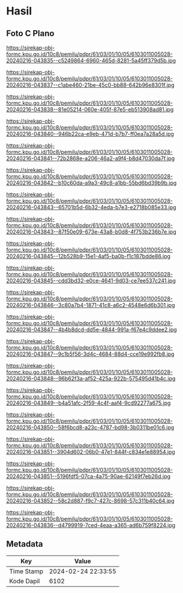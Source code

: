 # Hasil

## Foto C Plano

https://sirekap-obj-formc.kpu.go.id/10c8/pemilu/pdpr/61/03/01/10/05/6103011005028-20240216-043835--c5249864-6960-465d-8281-5a45ff379d5b.jpg

https://sirekap-obj-formc.kpu.go.id/10c8/pemilu/pdpr/61/03/01/10/05/6103011005028-20240216-043837--c1abe460-21be-45c0-bb88-642b96e8301f.jpg

https://sirekap-obj-formc.kpu.go.id/10c8/pemilu/pdpr/61/03/01/10/05/6103011005028-20240216-043838--81e05214-060e-405f-87e5-eb513908ad81.jpg

https://sirekap-obj-formc.kpu.go.id/10c8/pemilu/pdpr/61/03/01/10/05/6103011005028-20240216-043840--946b22ca-e9eb-471d-b7b7-ff0ea7a28a5d.jpg

https://sirekap-obj-formc.kpu.go.id/10c8/pemilu/pdpr/61/03/01/10/05/6103011005028-20240216-043841--72b2868e-a206-46a2-a9f4-b8d47030da7f.jpg

https://sirekap-obj-formc.kpu.go.id/10c8/pemilu/pdpr/61/03/01/10/05/6103011005028-20240216-043842--b10c60da-a9a3-49c8-a1bb-55bd6bd39b9b.jpg

https://sirekap-obj-formc.kpu.go.id/10c8/pemilu/pdpr/61/03/01/10/05/6103011005028-20240216-043843--65701b5d-6b32-4eda-b7e3-e2718b085e33.jpg

https://sirekap-obj-formc.kpu.go.id/10c8/pemilu/pdpr/61/03/01/10/05/6103011005028-20240216-043843--87f50e09-673e-43a8-b0d8-4f753b236b7e.jpg

https://sirekap-obj-formc.kpu.go.id/10c8/pemilu/pdpr/61/03/01/10/05/6103011005028-20240216-043845--12b528b9-15e1-4af5-ba0b-f1c187bdde86.jpg

https://sirekap-obj-formc.kpu.go.id/10c8/pemilu/pdpr/61/03/01/10/05/6103011005028-20240216-043845--cdd3bd32-e0ce-4641-9d03-ce7ee537c241.jpg

https://sirekap-obj-formc.kpu.go.id/10c8/pemilu/pdpr/61/03/01/10/05/6103011005028-20240216-043846--3c80a7b4-1871-41c8-a6c2-4548e6d6b301.jpg

https://sirekap-obj-formc.kpu.go.id/10c8/pemilu/pdpr/61/03/01/10/05/6103011005028-20240216-043847--4b4b8dcd-dd5e-4844-991a-f67e4c9ddee2.jpg

https://sirekap-obj-formc.kpu.go.id/10c8/pemilu/pdpr/61/03/01/10/05/6103011005028-20240216-043847--9c1b5f56-3d4c-4684-88d4-cce19e992fb8.jpg

https://sirekap-obj-formc.kpu.go.id/10c8/pemilu/pdpr/61/03/01/10/05/6103011005028-20240216-043848--96b62f3a-af52-425a-922b-575495d41b4c.jpg

https://sirekap-obj-formc.kpu.go.id/10c8/pemilu/pdpr/61/03/01/10/05/6103011005028-20240216-043849--b4a51afc-2f59-4c4f-aaf4-9cd92277a675.jpg

https://sirekap-obj-formc.kpu.go.id/10c8/pemilu/pdpr/61/03/01/10/05/6103011005028-20240216-043850--58f6bcd8-a23c-4787-bd98-3b0311be01c6.jpg

https://sirekap-obj-formc.kpu.go.id/10c8/pemilu/pdpr/61/03/01/10/05/6103011005028-20240216-043851--3904d602-06b0-47e1-844f-c834e1e88954.jpg

https://sirekap-obj-formc.kpu.go.id/10c8/pemilu/pdpr/61/03/01/10/05/6103011005028-20240216-043851--5196fdf5-07ca-4a75-90ae-62149f7eb26d.jpg

https://sirekap-obj-formc.kpu.go.id/10c8/pemilu/pdpr/61/03/01/10/05/6103011005028-20240216-043852--58c2d887-f9c7-427c-8698-57c311b40c64.jpg

https://sirekap-obj-formc.kpu.go.id/10c8/pemilu/pdpr/61/03/01/10/05/6103011005028-20240216-043836--d4799919-7ced-4eaa-a365-ad6b759f8224.jpg


## Metadata

| Key        | Value               |
| ---------- | ------------------- |
| Time Stamp | 2024-02-24 22:33:55 |
| Kode Dapil | 6102                |




